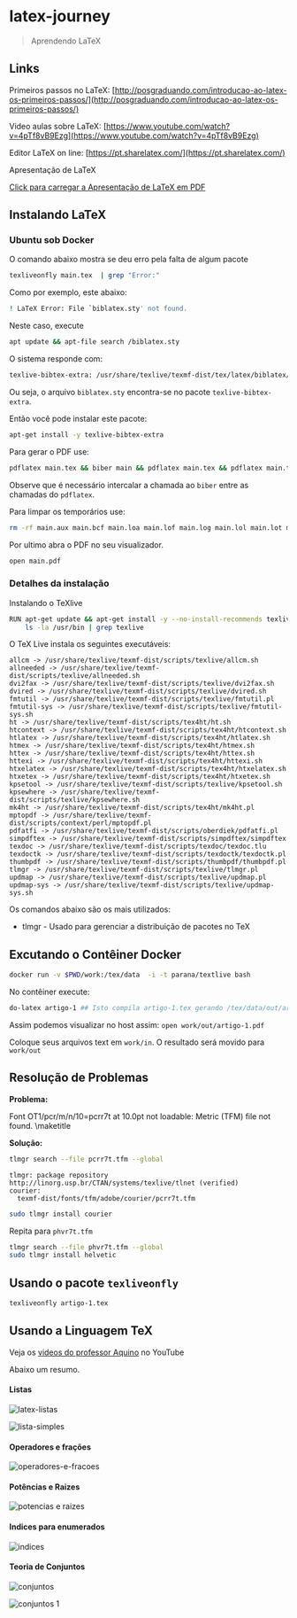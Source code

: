 # latex-journey

> Aprendendo LaTeX

## Links

Primeiros passos no LaTeX: [http://posgraduando.com/introducao-ao-latex-os-primeiros-passos/](http://posgraduando.com/introducao-ao-latex-os-primeiros-passos/)

Video aulas sobre LaTeX: [https://www.youtube.com/watch?v=4pTf8vB9Ezg](https://www.youtube.com/watch?v=4pTf8vB9Ezg)

Editor LaTeX on line: [https://pt.sharelatex.com/](https://pt.sharelatex.com/)

Apresentação de LaTeX

[Click para carregar a Apresentação de LaTeX em PDF](docs/latex-curso.pdf)

## Instalando LaTeX

### Ubuntu sob Docker

O comando abaixo mostra se deu erro pela falta de algum pacote

```bash
texliveonfly main.tex  | grep "Error:" 
```

Como por exemplo, este abaixo:

```bash
! LaTeX Error: File `biblatex.sty' not found.
```

Neste caso, execute 

```bash
apt update && apt-file search /biblatex.sty 
```

O sistema responde com:

```bash
texlive-bibtex-extra: /usr/share/texlive/texmf-dist/tex/latex/biblatex/biblatex.sty
```

Ou seja, o arquivo `biblatex.sty` encontra-se no pacote `texlive-bibtex-extra`.

Então você pode instalar este pacote:

```bash
apt-get install -y texlive-bibtex-extra
```

Para gerar o PDF use:

```bash
pdflatex main.tex && biber main && pdflatex main.tex && pdflatex main.tex
```

Observe que é necessário intercalar a chamada ao `biber` entre as chamadas do `pdflatex`.

Para limpar os temporários use:

```bash
rm -rf main.aux main.bcf main.loa main.lof main.log main.lol main.lot main.out main.run.xml main.synctex.gz main.toc main.bbl main.blg
```

Por ultimo abra o PDF no seu visualizador.

```bash
open main.pdf
```

### Detalhes da instalação

Instalando o TeXlive

```bash
RUN apt-get update && apt-get install -y --no-install-recommends texlive && \
    ls -la /usr/bin | grep texlive
```

O TeX Live instala os seguintes executáveis:
```
allcm -> /usr/share/texlive/texmf-dist/scripts/texlive/allcm.sh
allneeded -> /usr/share/texlive/texmf-dist/scripts/texlive/allneeded.sh
dvi2fax -> /usr/share/texlive/texmf-dist/scripts/texlive/dvi2fax.sh
dvired -> /usr/share/texlive/texmf-dist/scripts/texlive/dvired.sh
fmtutil -> /usr/share/texlive/texmf-dist/scripts/texlive/fmtutil.pl
fmtutil-sys -> /usr/share/texlive/texmf-dist/scripts/texlive/fmtutil-sys.sh
ht -> /usr/share/texlive/texmf-dist/scripts/tex4ht/ht.sh
htcontext -> /usr/share/texlive/texmf-dist/scripts/tex4ht/htcontext.sh
htlatex -> /usr/share/texlive/texmf-dist/scripts/tex4ht/htlatex.sh
htmex -> /usr/share/texlive/texmf-dist/scripts/tex4ht/htmex.sh
httex -> /usr/share/texlive/texmf-dist/scripts/tex4ht/httex.sh
httexi -> /usr/share/texlive/texmf-dist/scripts/tex4ht/httexi.sh
htxelatex -> /usr/share/texlive/texmf-dist/scripts/tex4ht/htxelatex.sh
htxetex -> /usr/share/texlive/texmf-dist/scripts/tex4ht/htxetex.sh
kpsetool -> /usr/share/texlive/texmf-dist/scripts/texlive/kpsetool.sh
kpsewhere -> /usr/share/texlive/texmf-dist/scripts/texlive/kpsewhere.sh
mk4ht -> /usr/share/texlive/texmf-dist/scripts/tex4ht/mk4ht.pl
mptopdf -> /usr/share/texlive/texmf-dist/scripts/context/perl/mptopdf.pl
pdfatfi -> /usr/share/texlive/texmf-dist/scripts/oberdiek/pdfatfi.pl
simpdftex -> /usr/share/texlive/texmf-dist/scripts/simpdftex/simpdftex
texdoc -> /usr/share/texlive/texmf-dist/scripts/texdoc/texdoc.tlu
texdoctk -> /usr/share/texlive/texmf-dist/scripts/texdoctk/texdoctk.pl
thumbpdf -> /usr/share/texlive/texmf-dist/scripts/thumbpdf/thumbpdf.pl
tlmgr -> /usr/share/texlive/texmf-dist/scripts/texlive/tlmgr.pl
updmap -> /usr/share/texlive/texmf-dist/scripts/texlive/updmap.pl
updmap-sys -> /usr/share/texlive/texmf-dist/scripts/texlive/updmap-sys.sh
```

Os comandos abaixo são os mais utilizados:

* tlmgr - Usado para gerenciar a distribuição de pacotes no TeX


## Excutando o Contêiner Docker

```bash
docker run -v $PWD/work:/tex/data  -i -t parana/textlive bash
``` 

No contêiner execute:

```bash
do-latex artigo-1 ## Isto compila artigo-1.tex gerando /tex/data/out/artigo-1.pdf
```
Assim podemos visualizar no host assim: `open work/out/artigo-1.pdf`

Coloque seus arquivos text em `work/in`. O resultado será movido para `work/out`

## Resolução de Problemas

**Problema:**

Font OT1/pcr/m/n/10=pcrr7t at 10.0pt not loadable: Metric (TFM) file not found. \maketitle

**Solução:**

```bash
tlmgr search --file pcrr7t.tfm --global
```

```
tlmgr: package repository http://linorg.usp.br/CTAN/systems/texlive/tlnet (verified)
courier:
  texmf-dist/fonts/tfm/adobe/courier/pcrr7t.tfm
```

```bash
sudo tlmgr install courier
```

Repita para `phvr7t.tfm`

```bash
tlmgr search --file phvr7t.tfm --global
sudo tlmgr install helvetic
```

## Usando o pacote `texliveonfly`

```bash
texliveonfly artigo-1.tex
```

## Usando a Linguagem TeX

Veja os [videos do professor Aquino](https://youtu.be/F-yGTt9Bty4?list=PLa_2246N48_p9ndUHlO255uvKtSR8mshE) no YouTube

Abaixo um resumo.

#### Listas

![latex-listas](docs/latex-listas.png)

![lista-simples](docs/latex-lista-simples.png)

#### Operadores e frações

![operadores-e-fracoes](docs/latex-operadores-e-fracoes.png)

#### Potências e Raizes

![potencias e raizes](docs/latex-potencia.png)

#### Indices para enumerados

![indices](docs/latex-indices.png)

#### Teoria de Conjuntos

![conjuntos](docs/latex-conjuntos.png)

![conjuntos 1](docs/latex-conjuntos-1.png)

